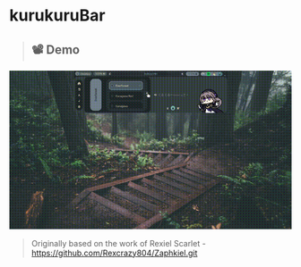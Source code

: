 # kurukuruBar

> ## 📽️ Demo

![kurukuruBar Demo](assets/demo.gif)



> Originally based on the work of Rexiel Scarlet - https://github.com/Rexcrazy804/Zaphkiel.git


